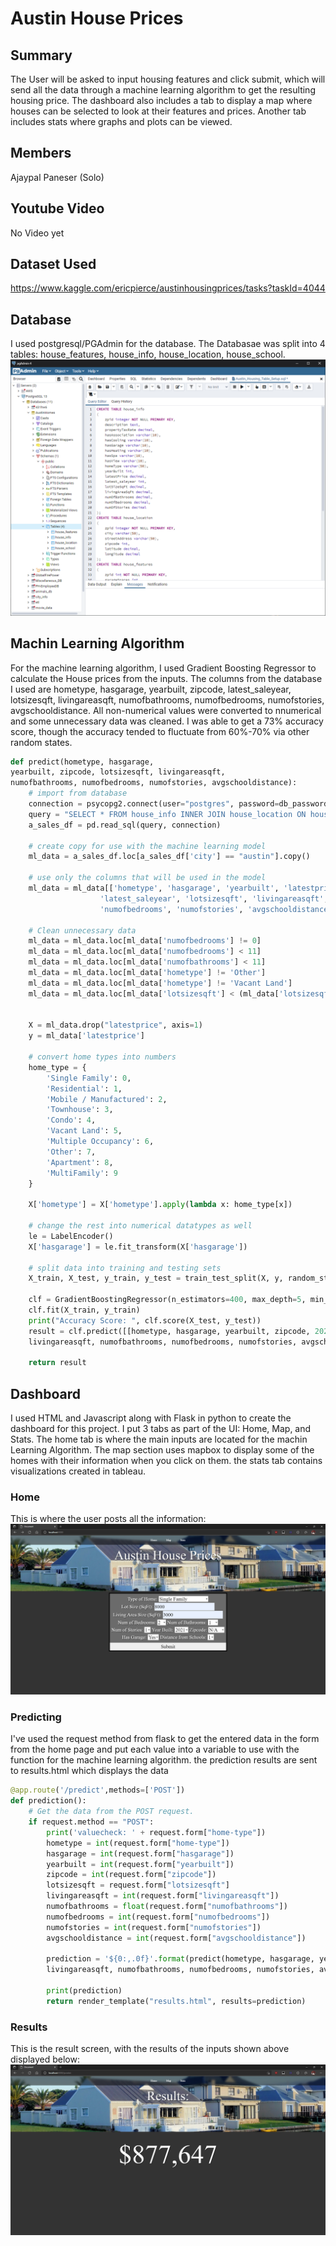 # Austin House Prices

## Summary  
The User will be asked to input housing features and click submit, which will send all the data through a machine learning algorithm to get the resulting housing price. The dashboard also includes a tab to display a map where houses can be selected to look at their features and prices. Another tab includes stats where graphs and plots can be viewed.

## Members  
Ajaypal Paneser (Solo)  

## Youtube Video
No Video yet

## Dataset Used
https://www.kaggle.com/ericpierce/austinhousingprices/tasks?taskId=4044

## Database
I used postgresql/PGAdmin for the database. The Databasae was split into 4 tables: house_features, house_info, house_location, house_school. 
![PGADMIN](Images/PGADMIN.png)

## Machin Learning Algorithm
For the machine learning algorithm, I used Gradient Boosting Regressor to calculate the House prices from the inputs. The columns from the database I used are hometype, hasgarage, yearbuilt, zipcode, latest_saleyear, lotsizesqft, livingareasqft, numofbathrooms, numofbedrooms, numofstories, avgschooldistance. All non-numerical values were converted to nnumerical and some unnecessary data was cleaned. I was able to get a 73% accuracy score, though the accuracy tended to fluctuate from 60%-70% via other random states. 

``` python
def predict(hometype, hasgarage, 
yearbuilt, zipcode, lotsizesqft, livingareasqft, 
numofbathrooms, numofbedrooms, numofstories, avgschooldistance):
    # import from database
    connection = psycopg2.connect(user="postgres", password=db_password, host="localhost", port="5432", database="AustinHomes")
    query = "SELECT * FROM house_info INNER JOIN house_location ON house_info.zpid = house_location.zpid INNER JOIN house_school ON house_location.zpid = house_school.zpid"
    a_sales_df = pd.read_sql(query, connection)

    # create copy for use with the machine learning model
    ml_data = a_sales_df.loc[a_sales_df['city'] == "austin"].copy()

    # use only the columns that will be used in the model
    ml_data = ml_data[['hometype', 'hasgarage', 'yearbuilt', 'latestprice', 'zipcode', 
                    'latest_saleyear', 'lotsizesqft', 'livingareasqft', 'numofbathrooms', 
                    'numofbedrooms', 'numofstories', 'avgschooldistance']]

    # Clean unnecessary data
    ml_data = ml_data.loc[ml_data['numofbedrooms'] != 0]
    ml_data = ml_data.loc[ml_data['numofbedrooms'] < 11]
    ml_data = ml_data.loc[ml_data['numofbathrooms'] < 11]
    ml_data = ml_data.loc[ml_data['hometype'] != 'Other']
    ml_data = ml_data.loc[ml_data['hometype'] != 'Vacant Land']
    ml_data = ml_data.loc[ml_data['lotsizesqft'] < (ml_data['lotsizesqft'].max()*.001)]


    X = ml_data.drop("latestprice", axis=1)
    y = ml_data['latestprice']

    # convert home types into numbers
    home_type = {
        'Single Family': 0, 
        'Residential': 1,
        'Mobile / Manufactured': 2,
        'Townhouse': 3,
        'Condo': 4,
        'Vacant Land': 5,
        'Multiple Occupancy': 6,
        'Other': 7,
        'Apartment': 8,
        'MultiFamily': 9
    }

    X['hometype'] = X['hometype'].apply(lambda x: home_type[x])

    # change the rest into numerical datatypes as well
    le = LabelEncoder()
    X['hasgarage'] = le.fit_transform(X['hasgarage'])

    # split data into training and testing sets
    X_train, X_test, y_train, y_test = train_test_split(X, y, random_state=2)

    clf = GradientBoostingRegressor(n_estimators=400, max_depth=5, min_samples_split=2, learning_rate=.1, loss='squared_error')
    clf.fit(X_train, y_train)
    print("Accuracy Score: ", clf.score(X_test, y_test))
    result = clf.predict([[hometype, hasgarage, yearbuilt, zipcode, 2021, lotsizesqft, 
    livingareasqft, numofbathrooms, numofbedrooms, numofstories, avgschooldistance]])

    return result
```

## Dashboard
I used HTML and Javascript along with Flask in python to create the dashboard for this project. I put 3 tabs as part of the UI: Home, Map, and Stats. The home tab is where the main inputs are located for the machin Learning Algorithm. The map section uses mapbox to display some of the homes with their information when you click on them. the stats tab contains visualizations created in tableau.

### Home  
This is where the user posts all the information:
![Home](Images/HOME.png)

### Predicting
I've used the request method from flask to get the entered data in the form from the home page and put each value into a variable to use with the function for the machine learning algorithm. the prediction results are sent to results.html which displays the data

``` python
@app.route('/predict',methods=['POST'])
def prediction():
    # Get the data from the POST request.
    if request.method == "POST":
        print('valuecheck: ' + request.form["home-type"])
        hometype = int(request.form["home-type"])
        hasgarage = int(request.form["hasgarage"])
        yearbuilt = int(request.form["yearbuilt"])
        zipcode = int(request.form["zipcode"])
        lotsizesqft = request.form["lotsizesqft"]
        livingareasqft = int(request.form["livingareasqft"])
        numofbathrooms = float(request.form["numofbathrooms"])
        numofbedrooms = int(request.form["numofbedrooms"])
        numofstories = int(request.form["numofstories"])
        avgschooldistance = int(request.form["avgschooldistance"])

        prediction = '${0:,.0f}'.format(predict(hometype, hasgarage, yearbuilt, zipcode, lotsizesqft, 
        livingareasqft, numofbathrooms, numofbedrooms, numofstories, avgschooldistance)[0])

        print(prediction)
        return render_template("results.html", results=prediction)
```

### Results
This is the result screen, with the results of the inputs shown above displayed below:  
![Results](Images/RESULTS.png)
